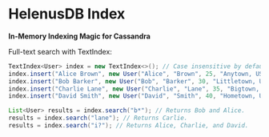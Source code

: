 # HelenusDB Index

**In-Memory Indexing Magic for Cassandra**

Full-text search with TextIndex:

```java
TextIndex<User> index = new TextIndex<>(); // Case insensitive by default.
index.insert("Alice Brown", new User("Alice", "Brown", 25, "Anytown, USA"));
index.insert("Bob Barker", new User("Bob", "Barker", 30, "Littletown, USA"));
index.insert("Charlie Lane", new User("Charlie", "Lane", 35, "Bigtown, USA"));
index.insert("David Smith", new User("David", "Smith", 40, "Hometown, USA"));

List<User> results = index.search("b*"); // Returns Bob and Alice.
results = index.search("lane"); // Returns Carlie.
results = index.search("i?"); // Returns Alice, Charlie, and David.
```

